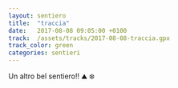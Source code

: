 ```yaml
---
layout: sentiero
title:  "traccia"
date:   2017-08-08 09:05:00 +0100
track:  /assets/tracks/2017-08-08-traccia.gpx
track_color: green
categories: sentieri
---
```


Un altro bel sentiero!! :mountain: :snowflake: